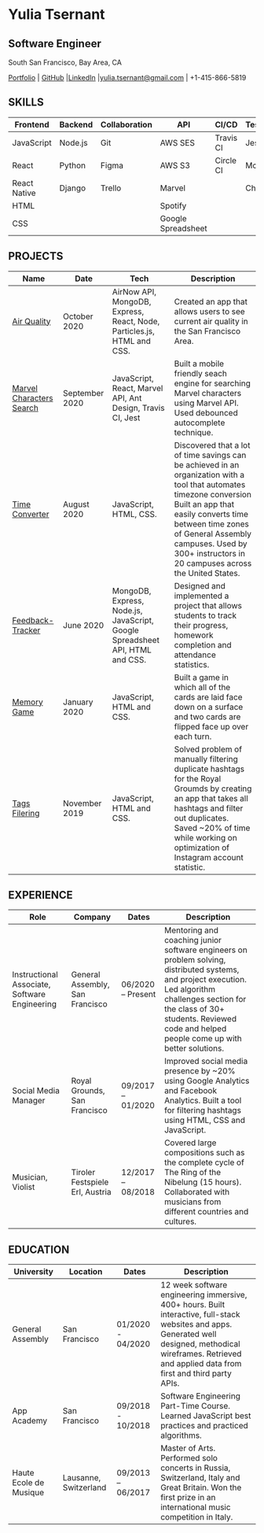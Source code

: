 # Yulia Tsernant                    
## Software Engineer                           
South San Francisco, Bay Area, CA 

[Portfolio](yuliatsernant.com) | [GitHub](https://github.com/LiaTsernant) |[LinkedIn](https://www.linkedin.com/in/yuliatsernant/) |yulia.tsernant@gmail.com | +1-415-866-5819

## SKILLS
| Frontend     | Backend | Collaboration | API                | CI/CD     | Testing |
|--------------|---------|---------------|--------------------|-----------|---------|
| JavaScript   | Node.js | Git           | AWS SES            | Travis CI | Jest    |
| React        | Python  | Figma         | AWS S3             | Circle CI | Mocha   |
| React Native | Django  | Trello        | Marvel             |           | Chai.js |
| HTML         |         |               | Spotify            |           |         |
| CSS          |         |               | Google Spreadsheet |           |         |

## PROJECTS
| Name                                                                                                      | Date           | Tech                                                                         | Description                                                                                                                                                                                                                                                                       
|-----------------------------------------------------------------------------------------------------------|----------------|------------------------------------------------------------------------------|-----------------------------------------------------------------------------------------------------------------------------------------------------------------------------------------------------------------------------------------------------------------------------------
| [Air Quality](https://github.com/LiaTsernant/air-quality)                                                 | October 2020   | AirNow API, MongoDB, Express, React, Node, Particles.js, HTML and CSS.       | Created an app that allows users to see current air quality in the San Francisco Area.                                                                                                                                                                                            
| [Marvel Characters Search](https://github.com/marvel-characters-search/marvel-characters-search.github.io)| September 2020 | JavaScript, React, Marvel API, Ant Design, Travis CI, Jest                   | Built a mobile friendly seach engine for searching Marvel characters using Marvel API. Used debounced autocomplete technique.                                                                                                                                                     
| [Time Converter](https://github.com/LiaTsernant/ga-time-converter)                                        | August 2020    | JavaScript, HTML, CSS.                                                       | Discovered that a lot of time savings can be achieved in an organization with a tool that automates timezone conversion Built an app that easily converts time between time zones of General Assembly campuses. Used by 300+ instructors in 20 campuses across the United States. 
| [Feedback-Tracker](https://github.com/LiaTsernant/feedback-tracker)                                       | June 2020      | MongoDB, Express, Node.js, JavaScript, Google Spreadsheet API, HTML and CSS. | Designed and implemented a project that allows students to track their progress, homework completion and attendance statistics.                                                                                                                                                   
| [Memory Game](https://github.com/LiaTsernant/liatsernant.github.io/tree/master/memory_game)               | January 2020   | JavaScript, HTML and CSS.                                                    | Built a game in which all of the cards are laid face down on a surface and two cards are flipped face up over each turn.                                                                                                                                                          
| [Tags Filering](https://github.com/LiaTsernant/liatsernant.github.io/tree/master/tagsFiltering)           | November 2019  | JavaScript, HTML and CSS.                                                    | Solved problem of manually filtering duplicate hashtags for the Royal Groumds by creating an app that takes all hashtags and filter out duplicates. Saved ~20% of time while working on optimization of Instagram account statistic.                                              

## EXPERIENCE
| Role                                           | Company                         | Dates             | Description                                                                                                                                                                                                                                     |
|------------------------------------------------|---------------------------------|-------------------|-------------------------------------------------------------------------------------------------------------------------------------------------------------------------------------------------------------------------------------------------|
| Instructional Associate, Software Engineering  | General Assembly, San Francisco | 06/2020 – Present | Mentoring and coaching junior software engineers on problem solving, distributed systems, and project execution. Led algorithm challenges section for the class of 30+ students. Reviewed code and helped people come up with better solutions. |
| Social Media Manager                           | Royal Grounds, San Francisco    | 09/2017 – 01/2020 | Improved social media presence by ~20% using Google Analytics and Facebook Analytics. Built a tool for filtering hashtags using HTML, CSS and JavaScript.                                                                                       |
| Musician, Violist                              | Tiroler Festspiele Erl, Austria | 12/2017 – 08/2018 | Covered large compositions such as the complete cycle of The Ring of the Nibelung (15 hours). Collaborated with musicians from different countries and cultures.                                                                                |

## EDUCATION
| University             | Location              | Dates             | Description                                                                                                                                                                                                      |
|------------------------|-----------------------|-------------------|------------------------------------------------------------------------------------------------------------------------------------------------------------------------------------------------------------------|
| General Assembly       | San Francisco         | 01/2020 - 04/2020 | 12 week software engineering immersive, 400+ hours. Built interactive, full-stack websites and apps. Generated well designed, methodical wireframes. Retrieved and applied data from first and third party APIs. |
| App Academy            | San Francisco         | 09/2018 - 10/2018 | Software Engineering Part-Time Course. Learned JavaScript best practices and practiced algorithms.                                                                                                               |
| Haute Ecole de Musique | Lausanne, Switzerland | 09/2013 – 06/2017 | Master of Arts. Performed solo concerts in Russia, Switzerland, Italy and Great Britain. Won the first prize in an international music competition in Italy.                                                     |



